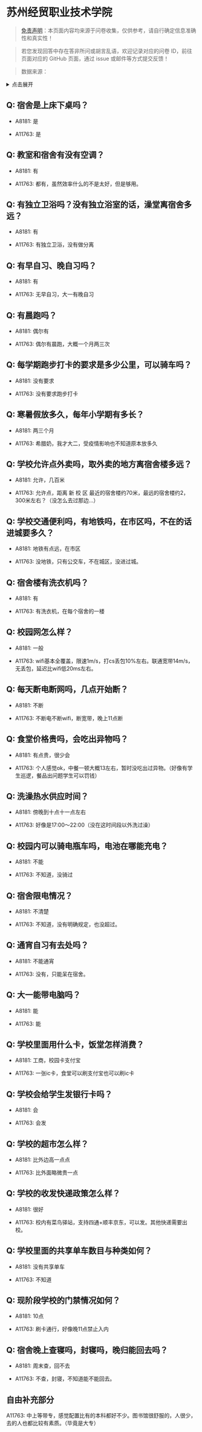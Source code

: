 # 苏州经贸职业技术学院

> [免责声明](https://colleges.chat/#_3)：本页面内容均来源于问卷收集，仅供参考，请自行确定信息准确性和真实性！

> 若您发现回答中存在答非所问或胡言乱语，欢迎记录对应的问卷 ID，前往页面对应的 GitHub 页面，通过 issue 或邮件等方式提交反馈！

> 数据来源：

<details><summary>点击展开</summary>
<ul>
<li>A8181: 964835542@qq.com (2022 年 06 月)</li>
<li>A11763: 匿名 (2022 年 06 月)</li>
</ul>
</details>

## Q: 宿舍是上床下桌吗？

- A8181: 是

- A11763: 是

## Q: 教室和宿舍有没有空调？

- A8181: 有

- A11763: 都有，虽然效率什么的不是太好，但是够用。

## Q: 有独立卫浴吗？没有独立浴室的话，澡堂离宿舍多远？

- A8181: 有

- A11763: 有独立卫浴，没有做分离

## Q: 有早自习、晚自习吗？

- A8181: 有

- A11763: 无早自习，大一有晚自习

## Q: 有晨跑吗？

- A8181: 偶尔有

- A11763: 偶尔有晨跑，大概一个月两三次

## Q: 每学期跑步打卡的要求是多少公里，可以骑车吗？

- A8181: 没有要求

- A11763: 没有要求跑步打卡

## Q: 寒暑假放多久，每年小学期有多长？

- A8181: 两三个月

- A11763: 希腊奶，我才大二，受疫情影响也不知道原本放多久

## Q: 学校允许点外卖吗，取外卖的地方离宿舍楼多远？

- A8181: 允许，几百米

- A11763: 允许点，距离 新 校 区 最近的宿舍楼约70米，最远的宿舍楼约2，300米左右？（没怎么去过那边...）

## Q: 学校交通便利吗，有地铁吗，在市区吗，不在的话进城要多久？

- A8181: 地铁有点远，在市区

- A11763: 没地铁，只有公交车，不在城区，没进过城。

## Q: 宿舍楼有洗衣机吗？

- A8181: 有

- A11763: 有洗衣机，在每个宿舍的一楼

## Q: 校园网怎么样？

- A8181: 一般

- A11763: wifi基本全覆盖，限速1m/s，打cs丢包10%左右。联通宽带14m/s，无丢包，延迟比wifi低20ms左右。

## Q: 每天断电断网吗，几点开始断？

- A8181: 不断

- A11763: 不断电不断wifi，断宽带，晚上11点断

## Q: 食堂价格贵吗，会吃出异物吗？

- A8181: 有点贵，很少会

- A11763: 个人感觉ok，中餐一顿大概13左右，暂时没吃出过异物。（好像有学生巡逻，餐品出问题学生可以罚钱）

## Q: 洗澡热水供应时间？

- A8181: 傍晚到十点十一点左右

- A11763: 好像是17:00～22:00（没在这时间段以外洗过澡）

## Q: 校园内可以骑电瓶车吗，电池在哪能充电？

- A8181: 不能

- A11763: 不知道，没骑过

## Q: 宿舍限电情况？

- A8181: 不清楚

- A11763: 不知道，没有明确规定，也没超过。

## Q: 通宵自习有去处吗？

- A8181: 不能通宵

- A11763: 没有，只能呆在宿舍。

## Q: 大一能带电脑吗？

- A8181: 能

- A11763: 能

## Q: 学校里面用什么卡，饭堂怎样消费？

- A8181: 工商，校园卡支付宝

- A11763: 一张ic卡，食堂可以刷支付宝也可以刷ic卡

## Q: 学校会给学生发银行卡吗？

- A8181: 会

- A11763: 会发

## Q: 学校的超市怎么样？

- A8181: 比外边高一点点

- A11763: 比外面略微贵一点

## Q: 学校的收发快递政策怎么样？

- A8181: 很好

- A11763: 校内有菜鸟驿站，支持四通+顺丰京东，可以发。其他快递需要出校。

## Q: 学校里面的共享单车数目与种类如何？

- A8181: 没有共享单车

- A11763: 不知道

## Q: 现阶段学校的门禁情况如何？

- A8181: 10点

- A11763: 刷卡通行，好像晚11点禁止入内

## Q: 宿舍晚上查寝吗，封寝吗，晚归能回去吗？

- A8181: 周末查，回不去

- A11763: 不查，封寝，不知道能不能回去。

## 自由补充部分

A11763: 中上等带专，感觉配置比有的本科都好不少。图书馆很舒服的，人很少，去的人也都比较有素质。（毕竟是大专）